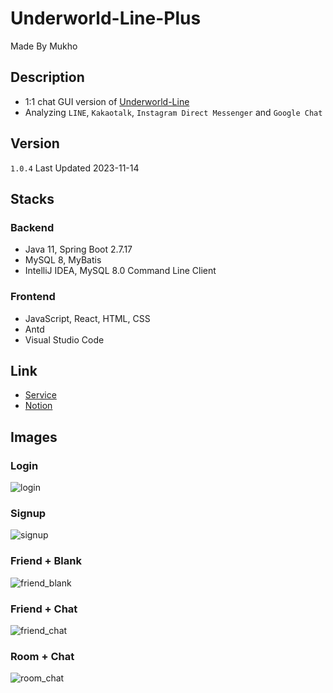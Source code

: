 # Underworld-Line-Plus

Made By Mukho

## Description

- 1:1 chat GUI version of [Underworld-Line](https://github.com/mukhoplus/Underworld-Line)
- Analyzing `LINE`, `Kakaotalk`, `Instagram Direct Messenger` and `Google Chat`

## Version

`1.0.4` Last Updated 2023-11-14

## Stacks

### Backend

- Java 11, Spring Boot 2.7.17
- MySQL 8, MyBatis
- IntelliJ IDEA, MySQL 8.0 Command Line Client

### Frontend

- JavaScript, React, HTML, CSS
- Antd
- Visual Studio Code

## Link

- [Service](http://underworld-line.mukho.r-e.kr/)
- [Notion](https://boom-dead-1ee.notion.site/Underworld-LINE-Plus-f0486d63b4344258af8a3fa68ace88f6?pvs=4)

## Images

### Login

![login](https://github.com/mukhoplus/Underworld-LINE-Plus/assets/67003627/4628e44e-9c44-4fd7-82f7-8176f8c3e8f4)

### Signup

![signup](https://github.com/mukhoplus/Underworld-LINE-Plus/assets/67003627/9230fb4f-4e69-4515-a0d0-0f125441a035)

### Friend + Blank

![friend_blank](https://github.com/mukhoplus/Underworld-LINE-Plus/assets/67003627/b0e8864a-5fae-4bbe-8531-079e03ec0541)

### Friend + Chat

![friend_chat](https://github.com/mukhoplus/Underworld-LINE-Plus/assets/67003627/5f0d3fff-f7c8-45db-93a8-e3bbdd7cc1e2)

### Room + Chat

![room_chat](https://github.com/mukhoplus/Underworld-LINE-Plus/assets/67003627/9c20e7cf-257f-497c-8ea3-d0b8c082623b)
